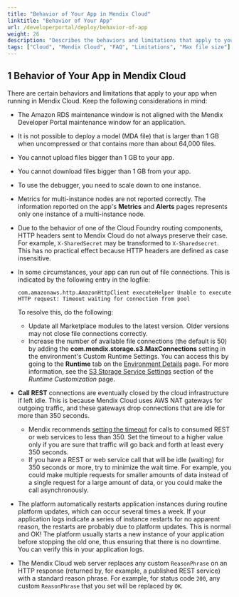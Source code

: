 ```yaml
---
title: "Behavior of Your App in Mendix Cloud"
linktitle: "Behavior of Your App"
url: /developerportal/deploy/behavior-of-app
weight: 26
description: "Describes the behaviors and limitations that apply to your app when running in Mendix Cloud."
tags: ["Cloud", "Mendix Cloud", "FAQ", "Limitations", "Max file size"]
---
```


## 1 Behavior of Your App in Mendix Cloud

There are certain behaviors and limitations that apply to your app when running in Mendix Cloud. Keep the following considerations in mind:

* The Amazon RDS maintenance window is not aligned with the Mendix Developer Portal maintenance window for an application.
* It is not possible to deploy a model (MDA file) that is larger than 1 GB when uncompressed or that contains more than about 64,000 files.
* You cannot upload files bigger than 1 GB to your app.
* You cannot download files bigger than 1 GB from your app.
* To use the debugger, you need to scale down to one instance.
* Metrics for multi-instance nodes are not reported correctly. The information reported on the app's **Metrics** and **Alerts** pages represents only one instance of a multi-instance node.
* Due to the behavior of one of the Cloud Foundry routing components, HTTP headers sent to Mendix Cloud do not always preserve their case. For example, `X-SharedSecret` may be transformed to `X-Sharedsecret`. This has no practical effect because HTTP headers are defined as case insensitive.
* In some circumstances, your app can run out of file connections. This is indicated by the following entry in the logfile:

    ```
    com.amazonaws.http.AmazonHttpClient executeHelper Unable to execute HTTP request: Timeout waiting for connection from pool
    ```

    To resolve this, do the following:
    * Update all Marketplace modules to the latest version. Older versions may not close file connections correctly.
    * Increase the number of available file connections (the default is 50) by adding the **com.mendix.storage.s3.MaxConnections** setting in the environment's Custom Runtime Settings. You can access this by going to the **Runtime** tab on the [Environment Details](/developerportal/deploy/environments-details/) page. For more information, see the [S3 Storage Service Settings](/refguide/custom-settings/#amazon-s3-storage-service-settings) section of the *Runtime Customization* page.
* **Call REST** connections are eventually closed by the cloud infrastructure if left idle. This is because Mendix Cloud uses AWS NAT gateways for outgoing traffic, and these gateways drop connections that are idle for more than 350 seconds.
    * Mendix recommends [setting the timeout](/refguide/call-rest-action/#timeout) for calls to consumed REST or web services to less than 350. Set the timeout to a higher value only if you are sure that traffic will go back and forth at least every 350 seconds.
    * If you have a REST or web service call that will be idle (waiting) for 350 seconds or more, try to minimize the wait time. For example, you could make multiple requests for smaller amounts of data instead of a single request for a large amount of data, or you could make the call asynchronously.

* The platform automatically restarts application instances during routine platform updates, which can occur several times a week. If your application logs indicate a series of instance restarts for no apparent reason, the restarts are probably due to platform updates. This is normal and OK! The platform usually starts a new instance of your application before stopping the old one, thus ensuring that there is no downtime. You can verify this in your application logs.
* The Mendix Cloud web server replaces any custom `ReasonPhrase` on an HTTP response (returned by, for example, a published REST service) with a standard reason phrase. For example, for status code `200`, any custom `ReasonPhrase` that you set will be replaced by `OK`.
